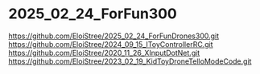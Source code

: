 # 2025_02_24_ForFun300


https://github.com/EloiStree/2025_02_24_ForFunDrones300.git
https://github.com/EloiStree/2024_09_15_IToyControllerRC.git
https://github.com/EloiStree/2020_11_26_XInputDotNet.git
https://github.com/EloiStree/2023_02_19_KidToyDroneTelloModeCode.git
